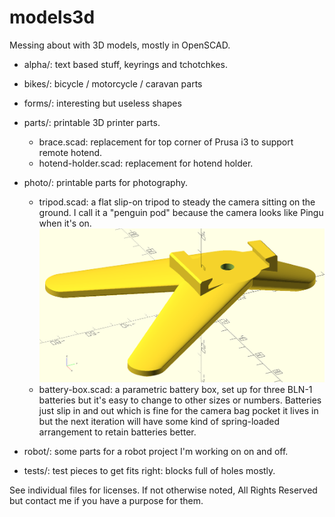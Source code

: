 # models3d

Messing about with 3D models, mostly in OpenSCAD.

* alpha/: text based stuff, keyrings and tchotchkes.

* bikes/: bicycle / motorcycle / caravan parts

* forms/: interesting but useless shapes 

* parts/: printable 3D printer parts.
  * brace.scad: replacement for top corner of Prusa i3 to support remote hotend.
  * hotend-holder.scad: replacement for hotend holder.

* photo/: printable parts for photography.
  * tripod.scad: a flat slip-on tripod to steady the camera sitting on the ground.
    I call it a "penguin pod" because the camera looks like Pingu when it's on.
    ![Penguin Pod](photo/tripod.png)
  * battery-box.scad: a parametric battery box, set up for three BLN-1 batteries
    but it's easy to change to other sizes or numbers.  Batteries just slip in and out
    which is fine for the camera bag pocket it lives in but the next iteration will
    have some kind of spring-loaded arrangement to retain batteries better.

* robot/: some parts for a robot project I'm working on on and off.

* tests/: test pieces to get fits right: blocks full of holes mostly.

See individual files for licenses.  If not otherwise noted, All Rights Reserved
but contact me if you have a purpose for them.
